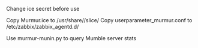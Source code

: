 Change ice secret before use

Copy Murmur.ice to /usr/share/<INSTALLED ICE VERSION>/slice/
Copy userparameter_murmur.conf to /etc/zabbix/zabbix_agentd.d/

Use murmur-munin.py to query Mumble server stats
